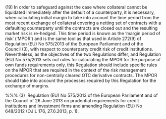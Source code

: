 (19) In order to safeguard against the case where collateral cannot be liquidated immediately after the default of a counterparty, it is necessary, when calculating initial margin to take into account the time period from the most recent exchange of collateral covering a netting set of contracts with a defaulting counterparty until the contracts are closed out and the resulting market risk is re-hedged. This time period is known as the ‘margin period of risk’ (‘MPOR’) and is the same tool as that used in Article 272(9) of Regulation (EU) No 575/2013 of the European Parliament and of the Council (3), with respect to counterparty credit risk of credit institutions. Nevertheless, as the objectives of the two Regulations differ, and Regulation (EU) No 575/2013 sets out rules for calculating the MPOR for the purpose of own funds requirements only, this Regulation should include specific rules on the MPOR that are required in the context of the risk management procedures for non-centrally cleared OTC derivative contracts. The MPOR should take into account the processes required by this Regulation for the exchange of margins.

%%% (3)  Regulation (EU) No 575/2013 of the European Parliament and of the Council of 26 June 2013 on prudential requirements for credit institutions and investment firms and amending Regulation (EU) No 648/2012 (OJ L 176, 27.6.2013, p. 1).